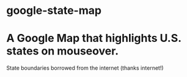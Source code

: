 google-state-map
================
A Google Map that highlights U.S. states on mouseover.
================
State boundaries borrowed from the internet (thanks internet!)